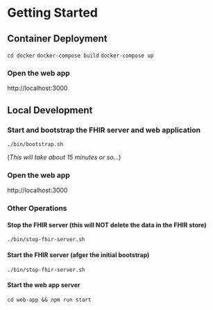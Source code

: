 # Getting Started

## Container Deployment

```cd docker```
```docker-compose build```
```docker-compose up```

### Open the web app
http://localhost:3000

## Local Development

### Start and bootstrap the FHIR server and web application

```./bin/bootstrap.sh```

(_This will take about 15 minutes or so..._)

### Open the web app
http://localhost:3000

### Other Operations

#### Stop the FHIR server (this will NOT delete the data in the FHIR store)
```./bin/stop-fhir-server.sh```

#### Start the FHIR server (afger the initial bootstrap)
```./bin/stop-fhir-server.sh```

#### Start the web app server
```cd web-app && npm run start```
